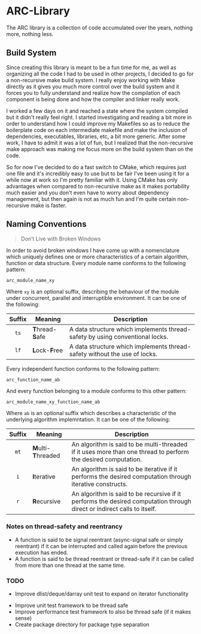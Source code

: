 ARC-Library
===========

The ARC library is a collection of code accumulated over the years, nothing more, nothing less.

Build System
----

Since creating this library is meant to be a fun time for me, as well as organizing all the code I had to be used in other projects, I decided to go for a non-recursive make build system.  I really enjoy working with Make directly as it gives you much more control over the build system and it forces you to fully understand and realize how the compilation of each component is being done and how the compiler and linker really work.

I worked a few days on it and reached a state where the system compiled but it didn't really feel right. I started investigating and reading a bit more in order to understand how I could improve my Makefiles so as to reduce the boilerplate code on each intermediate makefile and make the inclusion of dependencies, executables, libraries, etc, a bit more generic. After some work, I have to admit it was a lot of fun, but I realized that the non-recursive make approach was making me focus more on the build system than on the code.

So for now I've decided to do a fast switch to CMake, which requires just one file and it's incredibly easy to use but to be fair I've been using it for a while now at work so I'm pretty familiar with it. Using CMake has only advantages when compared to non-recursive make as it makes portability much easier and you don't even have to worry about dependency management, but then again is not as much fun and I'm quite certain non-recursive make is faster.



Naming Conventions
----

> Don’t Live with Broken Windows

In order to avoid broken windows I have come up with a nomenclature which uniquely defines one or more characteristics of a certain algorithm, function or data structure. Every module name conforms to the following pattern:

```
arc_module_name_xy
```

Where `xy` is an optional suffix, describing the behaviour of the module under concurrent, parallel and interruptible environment. It can be one of the following:

| Suffix | Meaning                                 | Description  |
| :---:  | --------------------------------------- | ------------ |
| `ts`   | <b>T</b>hread-<b>S</b>afe      | A data structure which implements thread-safety by using conventional locks. |
| `lf`   | <b>L</b>ock-<b>F</b>ree | A data structure which implements thread-safety without the use of locks. |


Every independent function conforms to the following pattern:

```
arc_function_name_ab
```

And every function belonging to a module conforms to this other pattern:

```
arc_module_name_xy_function_name_ab
```

Where `ab` is an optional suffix which describes a characteristic of the underlying algorithm implemntation. It can be one of the following:

| Suffix | Meaning                                 | Description  |
| :---:  | --------------------------------------- | ------------ |
| `mt`   | <b>M</b>ulti-<b>T</b>hreaded            | An algorithm is said to be multi-threaded if it uses more than one thread to perform the desired computation. |
| `i`    | <b>I</b>terative                        | An algorithm is said to be iterative if it performs the desired computation through iterative constructs. |
| `r`    | <b>R</b>ecursive                        | An algorithm is said to be recursive if it performs the desired computation through direct or indirect calls to itself. |


### Notes on thread-safety and reentrancy

* A function is said to be signal reentrant (async-signal safe or simply reentrant) if it can be interrupted and called again before the previous execution has ended. 
* A function is said to be thread reentrant or thread-safe if it can be called from more than one thread at the same time.


### TODO
* Improve dlist/deque/darray unit test to expand on iterator functionality
+ Improve unit test framework to be thread safe
+ Improve performance test framework to also be thread safe (if it makes sense)
+ Create package directory for package type separation